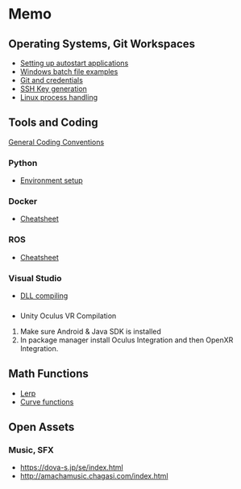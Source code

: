 # Memo

## Operating Systems, Git Workspaces
- [Setting up autostart applications](Docs/Autostart.md)
- [Windows batch file examples](Docs/Startup)
- [Git and credentials](Docs/Git.md)
- [SSH Key generation](Docs/SshKeygen.md)
- [Linux process handling](Docs/LinuxProcesses.md)

## Tools and Coding 
[General Coding Conventions](Docs/CodingConventions.md)
### Python
- [Environment setup](Docs/PythonEnv.md)

### Docker
- [Cheatsheet](Docs/DockerCheatsheet.md)

### ROS
- [Cheatsheet](Docs/RosCheatsheet.md)

### Visual Studio
- [DLL compiling](DllCompilation.md)

###
- Unity 
Oculus VR Compilation
1. Make sure Android & Java SDK is installed
2. In package manager install Oculus Integration and then OpenXR Integration.


## Math Functions
- [Lerp](Docs/Lerp.md)
- [Curve functions](Docs/CurveFunctions.md)

## Open Assets
### Music, SFX
- https://dova-s.jp/se/index.html
- http://amachamusic.chagasi.com/index.html
